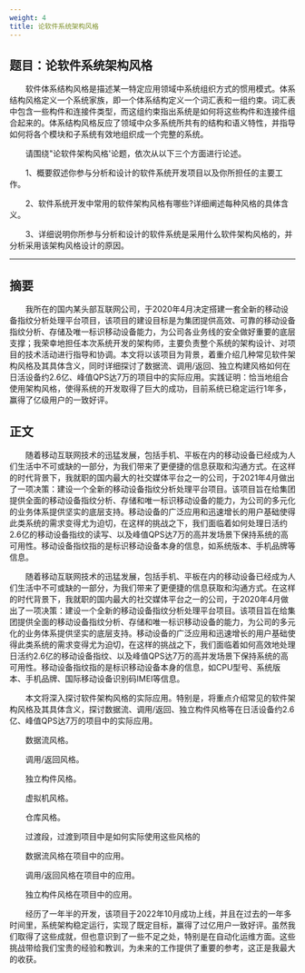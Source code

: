 ```yaml
---
weight: 4
title: 论软件系统架构风格
---
```


## 题目：论软件系统架构风格

&emsp;&emsp;软件体系结构风格是描述某一特定应用领域中系统组织方式的惯用模式。体系结构风格定义一个系统家族，即一个体系结构定义一个词汇表和一组约束。词汇表中包含一些构件和连接件类型，而这组约束指出系统是如何将这些构件和连接件组合起来的。体系结构风格反应了领域中众多系统所共有的结构和语义特性，并指导如何将各个模块和子系统有效地组织成一个完整的系统。

&emsp;&emsp;请围绕"论软件架构风格'论题，依次从以下三个方面进行论述。

&emsp;&emsp;1、概要叙述你参与分析和设计的软件系统开发项目以及你所担任的主要工作。

&emsp;&emsp;2、软件系统开发中常用的软件架构风格有哪些?详细阐述每种风格的具体含义。

&emsp;&emsp;3、详细说明你所参与分析和设计的软件系统是采用什么软件架构风格的，并分析采用该架构风格设计的原因。

---

## 摘要

&emsp;&emsp;我所在的国内某头部互联网公司，于2020年4月决定搭建一套全新的移动设备指纹分析处理平台项目，该项目的建设目标是为集团提供高效、可靠的移动设备指纹分析、存储及唯一标识移动设备能力，为公司各业务线的安全做好重要的底层支撑；我荣幸地担任本次系统开发的架构师，主要负责整个系统的架构设计、对项目的技术活动进行指导和协调。本文将以该项目为背景，着重介绍几种常见软件架构风格及其具体含义，同时详细探讨了数据流、调用/返回、独立构建风格如何在日活设备约2.6亿、峰值QPS达7万的项目中的实际应用。实践证明：恰当地组合使用架构风格，使得系统的开发取得了巨大的成功，目前系统已稳定运行1年多，赢得了亿级用户的一致好评。

## 正文

&emsp;&emsp;随着移动互联网技术的迅猛发展，包括手机、平板在内的移动设备已经成为人们生活中不可或缺的一部分，为我们带来了更便捷的信息获取和沟通方式。在这样的时代背景下，我就职的国内最大的社交媒体平台之一的公司，于2021年4月做出了一项决策：建设一个全新的移动设备指纹分析处理平台项目。该项目旨在给集团提供全面的移动设备指纹分析、存储和唯一标识移动设备的能力，为公司的多元化的业务体系提供坚实的底层支持。移动设备的广泛应用和迅速增长的用户基础使得此类系统的需求变得尤为迫切，在这样的挑战之下，我们面临着如何处理日活约2.6亿的移动设备指纹的读写、以及峰值QPS达7万的高并发场景下保持系统的高可用性。移动设备指纹指的是标识移动设备本身的信息，如系统版本、手机品牌等信息。

&emsp;&emsp;随着移动互联网技术的迅猛发展，包括手机、平板在内的移动设备已经成为人们生活中不可或缺的一部分，为我们带来了更便捷的信息获取和沟通方式。在这样的时代背景下，我就职的国内最大的社交媒体平台之一的公司，于2020年4月做出了一项决策：建设一个全新的移动设备指纹分析处理平台项目。该项目旨在给集团提供全面的移动设备指纹分析、存储和唯一标识移动设备的能力，为公司的多元化的业务体系提供坚实的底层支持。移动设备的广泛应用和迅速增长的用户基础使得此类系统的需求变得尤为迫切，在这样的挑战之下，我们面临着如何高效地处理日活约2.6亿的移动设备指纹、以及峰值QPS达7万的高并发场景下保持系统的高可用性。移动设备指纹指的是标识移动设备本身的信息，如CPU型号、系统版本、手机品牌、国际移动设备识别码IMEI等信息。

&emsp;&emsp;本文将深入探讨软件架构风格的实际应用。特别是，将重点介绍常见的软件架构风格及其具体含义，探讨数据流、调用/返回、独立构件风格等在日活设备约2.6亿、峰值QPS达7万的项目中的实际应用。

&emsp;&emsp;数据流风格。

&emsp;&emsp;调用/返回风格。

&emsp;&emsp;独立构件风格。

&emsp;&emsp;虚拟机风格。

&emsp;&emsp;仓库风格。

&emsp;&emsp;过渡段，过渡到项目中是如何实际使用这些风格的

&emsp;&emsp;数据流风格在项目中的应用。

&emsp;&emsp;调用/返回风格在项目中的应用。

&emsp;&emsp;独立构件风格在项目中的应用。

&emsp;&emsp;经历了一年半的开发，该项目于2022年10月成功上线，并且在过去的一年多时间里，系统架构稳定运行，实现了既定目标，赢得了过亿用户一致好评。虽然我们取得了这些成就，但也意识到了一些不足之处，特别是在自动化运维方面。这些挑战带给我们宝贵的经验和教训，为未来的工作提供了重要的参考，这正是我最大的收获。
